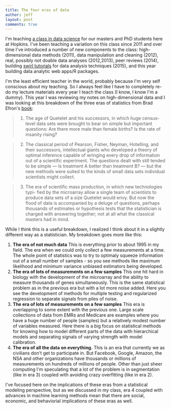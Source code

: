 ```yaml
---
title: The four eras of data
author: jeff
layout: post
comments: true
---
```


I'm teaching [a class in data science](http://jtleek.com/advdatasci16/) for our masters and PhD students here at Hopkins. I've been teaching a variation on this class since 2011 and over time I've introduced a number of new components to the class: high-dimensional data methods (2011), data manipulation and cleaning (2012), real, possibly not doable data analyses (2012,2013), peer reviews (2014), building [swirl tutorials](http://swirlstats.com/) for data analysis techniques (2015), and this year building data analytic web apps/R packages.

I'm the least efficient teacher in the world, probably because I'm very self conscious about my teaching. So I always feel like I have to completely re-do my lecture materials every year I teach the class (I know, I know I'm a dummy). This year I was reviewing my notes on high-dimensional data and I was looking at this breakdown of the three eras of statistics from Brad Efron's [book](http://statweb.stanford.edu/~ckirby/brad/other/2010LSIexcerpt.pdf):

> 1. The age of Quetelet and his successors, in which huge census-level data
sets were brought to bear on simple but important questions: Are there
more male than female births? Is the rate of insanity rising?

> 2. The classical period of Pearson, Fisher, Neyman, Hotelling, and their
successors, intellectual giants who developed a theory of optimal inference
capable of wringing every drop of information out of a scientific
experiment. The questions dealt with still tended to be simple — Is treatment
A better than treatment B? — but the new methods were suited to
the kinds of small data sets individual scientists might collect.

> 3. The era of scientific mass production, in which new technologies typi-
fied by the microarray allow a single team of scientists to produce data
sets of a size Quetelet would envy. But now the flood of data is accompanied
by a deluge of questions, perhaps thousands of estimates or
hypothesis tests that the statistician is charged with answering together;
not at all what the classical masters had in mind.

While I think this is a useful breakdown, I realized I think about it in a slightly different way as a statistician. My breakdown goes more like this:

1. __The era of not much data__ This is everything prior to about 1995 in my field. The era when we could only collect a few measurements at a time. The whole point of statistics was to try to optimaly squeeze information out of a small number of samples - so you see methods like maximum likelihood and minimum variance unbiased estimators being developed. 
2. __The era of lots of measurements on a few samples__ This one hit hard in biology with the development of the microarray and the ability to measure thousands of genes simultaneously. This is the same statistical problem as in the previous era but with a lot more noise added. Here you see the development of methods for multiple testing and regularized regression to separate signals from piles of noise. 
3. __The era of lots of measurements on a few samples__ This era is overlapping to some extent with the previous one. Large scale collections of data from EMRs and Medicare are examples where you have a huge number of people (samples) but a relatively modest number of variables measured. Here there is a big focus on statistical methods for knowing how to model different parts of the data with hierarchical models and separating signals of varying strength with model calibration. 
4. __The era of all the data on everything.__ This is an era that currently we as civilians don't get to participate in. But Facebook, Google, Amazon, the NSA and other organizations have thousands or millions of measurements on hundreds of millions of people. Other than just sheer computing I'm speculating that a lot of the problem is in segmentation (like in era 3) coupled with avoiding crazy overfitting (like in era 2). 

I've focused here on the implications of these eras from a statistical modeling perspective, but as we discussed in my class, era 4 coupled with advances in machine learning methods mean that there are social, economic, and behaviorial implications of these eras as well. 



